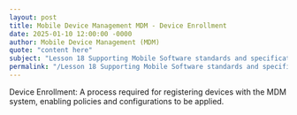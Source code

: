 ```yaml
---
layout: post
title: Mobile Device Management MDM - Device Enrollment
date: 2025-01-10 12:00:00 -0000
author: Mobile Device Management (MDM)
quote: "content here"
subject: "Lesson 18 Supporting Mobile Software standards and specifications"
permalink: "/Lesson 18 Supporting Mobile Software standards and specifications/Mobile Device Management (MDM)/Mobile Device Management MDM - Device Enrollment"
---
```


Device Enrollment: A process required for registering devices with the MDM system, enabling policies and configurations to be applied.
